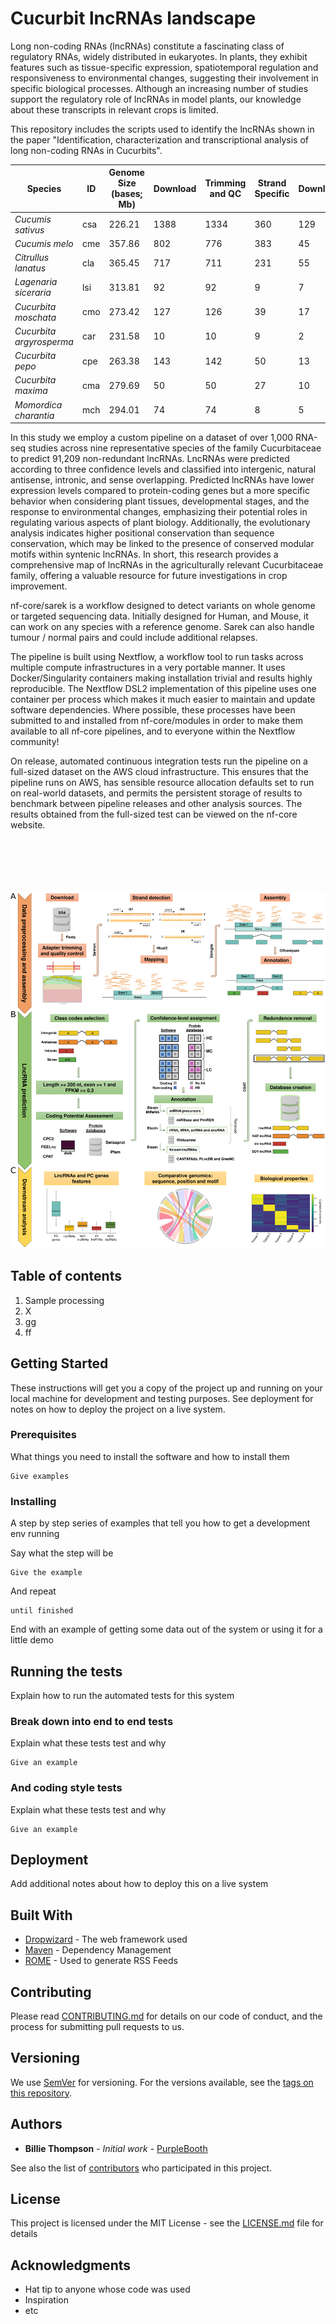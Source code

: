 # Cucurbit lncRNAs landscape

Long non-coding RNAs (lncRNAs) constitute a fascinating class of regulatory RNAs, widely distributed in eukaryotes. In plants, they exhibit features such as tissue-specific expression, spatiotemporal regulation and responsiveness to environmental changes, suggesting their involvement in specific biological processes. Although an increasing number of studies support the regulatory role of lncRNAs in model plants, our knowledge about these transcripts in relevant crops is limited. 

This repository includes the scripts used to identify the lncRNAs shown in the paper "Identification, characterization and transcriptional analysis of long non-coding RNAs in Cucurbits".


| Species                 | ID  | Genome Size (bases; Mb) | Download | Trimming and QC | Strand Specific | Download | Trimming and QC | Strand Specific | Final Data Size (Gb) |
|-------------------------|-----|------------------|---------|-----------------|----------|------------------|-----------------|----------|----------------------|
| *Cucumis sativus*       | csa | 226.21           | 1388    | 1334            | 360      | 129              | 127             | 35       | 1167.43              |
| *Cucumis melo*          | cme | 357.86           | 802     | 776             | 383      | 45               | 44              | 16       | 820.87               |
| *Citrullus lanatus*     | cla | 365.45           | 717     | 711             | 231      | 55               | 54              | 17       | 663.61               |
| *Lagenaria siceraria*   | lsi | 313.81           | 92      | 92              | 9        | 7                | 7               | 3        | 27.07                |
| *Cucurbita moschata*    | cmo | 273.42           | 127     | 126             | 39       | 17               | 16              | 6        | 102.73               |
| *Cucurbita argyrosperma*| car | 231.58           | 10      | 10              | 9        | 2                | 2               | 2        | 30.36                |
| *Cucurbita pepo*        | cpe | 263.38           | 143     | 142             | 50       | 13               | 13              | 7        | 112.61               |
| *Cucurbita maxima*      | cma | 279.69           | 50      | 50              | 27       | 10               | 10              | 4        | 43.36                |
| *Momordica charantia*   | mch | 294.01           | 74      | 74              | 8        | 5                | 5               | 2        | 27.73                |



In this study we employ a custom pipeline on a dataset of over 1,000 RNA-seq studies across nine representative species of the family Cucurbitaceae to predict 91,209 non-redundant lncRNAs. LncRNAs were predicted according to three confidence levels and classified into intergenic, natural antisense, intronic, and sense overlapping. Predicted lncRNAs have lower expression levels compared to protein-coding genes but a more specific behavior when considering plant tissues, developmental stages, and the response to environmental changes, emphasizing their potential roles in regulating various aspects of plant biology. Additionally, the evolutionary analysis indicates higher positional conservation than sequence conservation, which may be linked to the presence of conserved modular motifs within syntenic lncRNAs. In short, this research provides a comprehensive map of lncRNAs in the agriculturally relevant Cucurbitaceae family, offering a valuable resource for future investigations in crop improvement.



nf-core/sarek is a workflow designed to detect variants on whole genome or targeted sequencing data. Initially designed for Human, and Mouse, it can work on any species with a reference genome. Sarek can also handle tumour / normal pairs and could include additional relapses.

The pipeline is built using Nextflow, a workflow tool to run tasks across multiple compute infrastructures in a very portable manner. It uses Docker/Singularity containers making installation trivial and results highly reproducible. The Nextflow DSL2 implementation of this pipeline uses one container per process which makes it much easier to maintain and update software dependencies. Where possible, these processes have been submitted to and installed from nf-core/modules in order to make them available to all nf-core pipelines, and to everyone within the Nextflow community!

On release, automated continuous integration tests run the pipeline on a full-sized dataset on the AWS cloud infrastructure. This ensures that the pipeline runs on AWS, has sensible resource allocation defaults set to run on real-world datasets, and permits the persistent storage of results to benchmark between pipeline releases and other analysis sources. The results obtained from the full-sized test can be viewed on the nf-core website.
<br />
<br />
<br />
<br />
<br />
<br />

![Image Alt text](Figure_1.png)

## Table of contents

  1. Sample processing
  2. X
  3. gg
  4. ff

## Getting Started

These instructions will get you a copy of the project up and running on your local machine for development and testing purposes. See deployment for notes on how to deploy the project on a live system.

### Prerequisites

What things you need to install the software and how to install them

```
Give examples
```

### Installing

A step by step series of examples that tell you how to get a development env running

Say what the step will be

```
Give the example
```

And repeat

```
until finished
```

End with an example of getting some data out of the system or using it for a little demo

## Running the tests

Explain how to run the automated tests for this system

### Break down into end to end tests

Explain what these tests test and why

```
Give an example
```

### And coding style tests

Explain what these tests test and why

```
Give an example
```

## Deployment

Add additional notes about how to deploy this on a live system

## Built With

* [Dropwizard](http://www.dropwizard.io/1.0.2/docs/) - The web framework used
* [Maven](https://maven.apache.org/) - Dependency Management
* [ROME](https://rometools.github.io/rome/) - Used to generate RSS Feeds

## Contributing

Please read [CONTRIBUTING.md](https://gist.github.com/PurpleBooth/b24679402957c63ec426) for details on our code of conduct, and the process for submitting pull requests to us.

## Versioning

We use [SemVer](http://semver.org/) for versioning. For the versions available, see the [tags on this repository](https://github.com/your/project/tags). 

## Authors

* **Billie Thompson** - *Initial work* - [PurpleBooth](https://github.com/PurpleBooth)

See also the list of [contributors](https://github.com/your/project/contributors) who participated in this project.

## License

This project is licensed under the MIT License - see the [LICENSE.md](LICENSE.md) file for details

## Acknowledgments

* Hat tip to anyone whose code was used
* Inspiration
* etc
